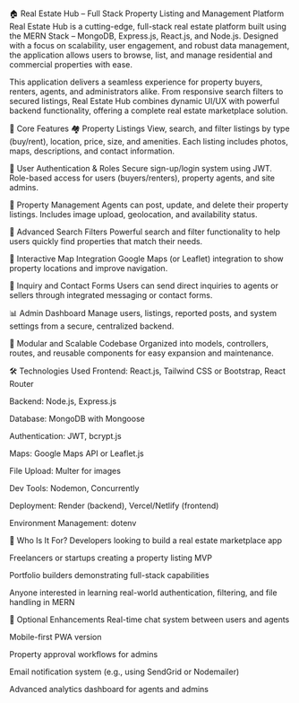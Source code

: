 🏠 Real Estate Hub – Full Stack Property Listing and Management Platform
Real Estate Hub is a cutting-edge, full-stack real estate platform built using the MERN Stack – MongoDB, Express.js, React.js, and Node.js. Designed with a focus on scalability, user engagement, and robust data management, the application allows users to browse, list, and manage residential and commercial properties with ease.

This application delivers a seamless experience for property buyers, renters, agents, and administrators alike. From responsive search filters to secured listings, Real Estate Hub combines dynamic UI/UX with powerful backend functionality, offering a complete real estate marketplace solution.

🌟 Core Features
🏘️ Property Listings
View, search, and filter listings by type (buy/rent), location, price, size, and amenities. Each listing includes photos, maps, descriptions, and contact information.

🔐 User Authentication & Roles
Secure sign-up/login system using JWT. Role-based access for users (buyers/renters), property agents, and site admins.

📝 Property Management
Agents can post, update, and delete their property listings. Includes image upload, geolocation, and availability status.

📍 Advanced Search Filters
Powerful search and filter functionality to help users quickly find properties that match their needs.

🧭 Interactive Map Integration
Google Maps (or Leaflet) integration to show property locations and improve navigation.

💬 Inquiry and Contact Forms
Users can send direct inquiries to agents or sellers through integrated messaging or contact forms.

📊 Admin Dashboard
Manage users, listings, reported posts, and system settings from a secure, centralized backend.

📁 Modular and Scalable Codebase
Organized into models, controllers, routes, and reusable components for easy expansion and maintenance.

🛠️ Technologies Used
Frontend: React.js, Tailwind CSS or Bootstrap, React Router

Backend: Node.js, Express.js

Database: MongoDB with Mongoose

Authentication: JWT, bcrypt.js

Maps: Google Maps API or Leaflet.js

File Upload: Multer for images

Dev Tools: Nodemon, Concurrently

Deployment: Render (backend), Vercel/Netlify (frontend)

Environment Management: dotenv

🎯 Who Is It For?
Developers looking to build a real estate marketplace app

Freelancers or startups creating a property listing MVP

Portfolio builders demonstrating full-stack capabilities

Anyone interested in learning real-world authentication, filtering, and file handling in MERN

📌 Optional Enhancements
Real-time chat system between users and agents

Mobile-first PWA version

Property approval workflows for admins

Email notification system (e.g., using SendGrid or Nodemailer)

Advanced analytics dashboard for agents and admins
